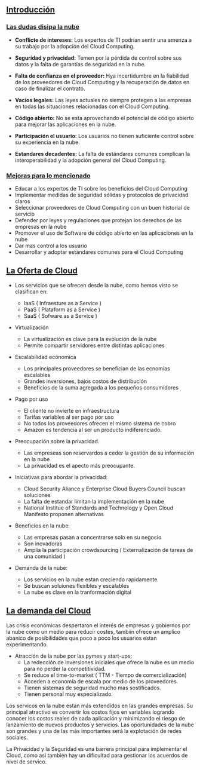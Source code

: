 ## [Introducción]()

### [Las dudas disipa la nube]()
- **Conflicte de intereses:** Los expertos de TI podrían sentir una amenza a su trabajo por la adopción
del Cloud Computing.

- **Seguridad y privacidad:** Temen por la pérdida de control sobre sus datos y la falta de garantías de
seguridad en la nube.

- **Falta de confianza en el proveedor:** Hya incertidumbre en la fiabilidad de los proveedores de Cloud
Computing y la recuperación de datos en caso de finalizar el contrato.

- **Vacíos legales:** Las leyes actuales no siempre protegen a las empresas en todas las situaciones
relacionadas con el Cloud Computing.

- **Código abierto:** No se esta aprovechando el potencial de código abierto para mejorar las aplicaciones
en la nube.

- **Participación el usuario:** Los usuarios no tienen suficiente control sobre su experiencia en la nube.

- **Estandares decadentes:** La falta de estándares comunes complican la interoperabilidad y la adopción
general del Cloud Computing.

### [Mejoras para lo mencionado]()
- Educar a los expertos de TI sobre los beneficios del Cloud Computing
- Implementar medidas de seguridad sólidas y protocolos de privacidad claros
- Seleccionar proveedores de Cloud Computing con un buen historial de servicio
- Defender por leyes y regulaciones que protejan los derechos de las empresas en la nube
- Promover el uso de Software de código abierto en las aplicaciones en la nube
- Dar mas control a los usuario
- Desarrollar y adoptar estándares comunes para el Cloud Computing


## [La Oferta de Cloud]()
- Los servicios que se ofrecen desde la nube, como hemos visto se clasifican en:
    * IaaS ( Infraesture as a Service )
    * PaaS ( Plataform as a Service )
    * SaaS ( Sofware as a Service )

- Virtualización
    * La virtualización es clave para la evolución de la nube
    * Permite compartir servidores entre distintas aplicaciones

- Escalabilidad ecónomica
    * Los principales proveedores se benefician de las ecnomías escalables
    * Grandes inversiones, bajos costos de distribución
    * Beneficios de la suma agregada a los pequeños consumidores

- Pago por uso
    * El cliente no invierte en infraestructura
    * Tarifas variables al ser pago por uso
    * No todos los proveedores ofrecen el mismo sistema de cobro
    * Amazon es tendencia al ser un producto indiferenciado.

- Preocupación sobre la privacidad.
    * Las empreseas son reservardos a ceder la gestión de su información en la nube
    * La privacidad es el apecto más preocupante. 

- Iniciativas para abordar la privacidad:
    * Cloud Security Aliance y Enterprise Cloud Buyers Council buscan soluciones
    * La falta de estandar limitan la implementación en la nube
    * National Institue of Standards and Technology y Open Cloud Manifesto proponen alternativas

- Beneficios en la nube: 
    * Las empresas pasan a concentrarse solo en su negocio
    * Son inovadoras
    * Amplia la participación crowdsourcing ( Externalización de tareas de una comunidad )

- Demanda de la nube:
    * Los servicios en la nube estan creciendo rapidamente
    * Se buscan soluiones flexibles y escalables
    * La nube es clave en la tranformación digital

## [La demanda del Cloud]()
Las crisis económicas despertaron el interés de empresas y gobiernos  por la nube como un medio
para reducir costes, tambiín ofrece un amplico abanico de posibilidades que poco a poco los usuarios
estan experimentando. 

- Atracción de la nube por las pymes y start-ups:
    * La redección de inversiones iniciales que ofrece la nube es un medio para no perder la
    competitividad.
    * Se reduce el time-to-market ( TTM - Tiempo de comercialización)
    * Acceden a economía de escala por medio de los proveedores.
    * Tienen sistemas de seguridad mucho mas sostificados.
    * Tienen personal muy especializado.

Los servicos en la nube están más extendidos en las grandes empresas. 
Su principal atractivo es convertir los costos fijos en variables logrando conocer los costos reales
de cada aplicación y minimizando el riesgo de lanzamiento de nuevos productos y servicios. 
Las oportunidades de la nube son grandes y una de las más importantes será la explotación 
de redes sociales.

La Privacidad y la Seguridad es una barrera principal para implementar el Cloud, como así también
hay un dificultad para gestionar los acuerdos de nivel de servico.






